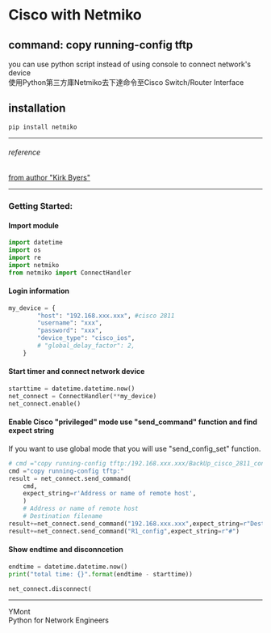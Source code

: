 # Cisco with Netmiko

## command: copy running-config tftp
you can use python script instead of using console to connect network's device<br>
使用Python第三方庫Netmiko去下達命令至Cisco Switch/Router Interface

## installation
`pip install netmiko`

---
###### reference
[from author "Kirk Byers"](https://pynet.twb-tech.com/blog/automation/netmiko-what-is-done.html)

---
### Getting Started:

#### Import module
```py
import datetime
import os
import re
import netmiko
from netmiko import ConnectHandler
```

#### Login information
```py
my_device = {
        "host": "192.168.xxx.xxx", #cisco 2811
        "username": "xxx",
        "password": "xxx",
        "device_type": "cisco_ios",
        # "global_delay_factor": 2,
    }
```
#### Start timer and connect network device
```py
starttime = datetime.datetime.now()
net_connect = ConnectHandler(**my_device)
net_connect.enable()
```
#### Enable Cisco "privileged" mode use "send_command" function and find expect string
If you want to use global mode that you will use "send_config_set" function.
```py
# cmd ="copy running-config tftp:/192.168.xxx.xxx/BackUp_cisco_2811_config"
cmd ="copy running-config tftp:"
result = net_connect.send_command(
    cmd,
    expect_string=r'Address or name of remote host',
    )
    # Address or name of remote host
    # Destination filename
result+=net_connect.send_command("192.168.xxx.xxx",expect_string=r"Destination filename")
result+=net_connect.send_command("R1_config",expect_string=r"#")
```
#### Show endtime and disconncetion
```py
endtime = datetime.datetime.now()
print("total time: {}".format(endtime - starttime))

net_connect.disconnect(
```
---
YMont<br>
Python for Network Engineers
